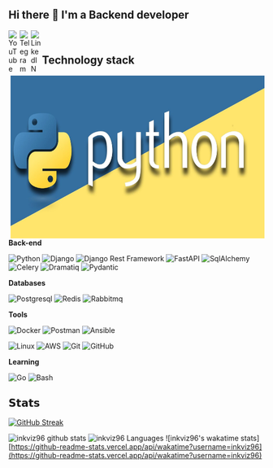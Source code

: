 ## Hi there 👋 I'm a Backend developer
<a href="https://www.youtube.com/channel/UCyA9LrQ43U9wRshQmKkAgHg">
  <img align="left" alt="YouTube" width="22px" src="https://raw.githubusercontent.com/peterthehan/peterthehan/master/assets/youtube.svg" />
</a>
<a href="https://t.me/Inkviz577">
  <img align="left" alt="Telegram" width="22px" src="https://camo.githubusercontent.com/5c1975da7d9ab735ceb71c57b6c7e48ff3e08ca4/68747470733a2f2f6564656e742e6769746875622e696f2f537570657254696e7949636f6e732f696d616765732f7376672f74656c656772616d2e737667">
</a>
<a href="https://www.linkedin.cn/in/%D1%81%D0%B5%D0%BC%D1%91%D0%BD-%D0%B1%D0%B5%D1%80%D0%B5%D0%B7%D0%BE%D0%B2%D1%81%D0%BA%D0%B8%D0%B9-874419218/">
  <img align="left" alt="LinkedIN" width="22px" src="https://raw.githubusercontent.com/peterthehan/peterthehan/master/assets/linkedin.svg" />
</a>

</br>

## Technology stack

<img align="right" alt="jpg" src="https://github.com/inkviz96/inkviz96/blob/main/python.jpg?raw=true" width="500" height="320" />

**Back-end**

![Python](https://img.shields.io/badge/-Python-black?style=flat-square&logo=Python)
![Django](https://img.shields.io/badge/-Django-0aad48?style=flat-square&logo=Django)
![Django Rest Framework](https://img.shields.io/badge/DRF-red?style=flat-square&logo=Django)
![FastAPI](https://img.shields.io/badge/-FastAPI-%2300C7B7?style=flat-square&logo=FastAPI)
![SqlAlchemy](https://img.shields.io/badge/-SqlAlchemy-FCA121?style=flat-square&logo=SqlAlchemy)
![Celery](https://img.shields.io/badge/-Celery-%2300C7B7?style=flat-square&logo=Celery)
![Dramatiq](https://img.shields.io/badge/-Dramatiq-%2300C7B7?style=flat-square&logo=Dramatiq)
![Pydantic](https://img.shields.io/badge/-Pydantic-%2300C7B7?style=flat-square&logo=Pydantic)

**Databases**

![Postgresql](https://img.shields.io/badge/-Postgresql-%232c3e50?style=flat-square&logo=Postgresql)
![Redis](https://img.shields.io/badge/-Redis-FCA121?style=flat-square&logo=Redis)
![Rabbitmq](https://img.shields.io/badge/-Rabbitmq-FCA121?style=flat-square&logo=Rabbitmq)

**Tools**

![Docker](https://img.shields.io/badge/-Docker-46a2f1?style=flat-square&logo=docker&logoColor=white)
![Postman](https://img.shields.io/badge/Postman-FCA121?style=flat-square&logo=postman)
![Ansible](https://img.shields.io/badge/Ansible-FCA121?style=flat-square&logo=Ansible)

![Linux](https://img.shields.io/badge/Linux-black?style=flat-square&logo=linux)
![AWS](https://img.shields.io/badge/-AWS-181717?style=flat-square&logo=AWS)
![Git](https://img.shields.io/badge/-Git-black?style=flat-square&logo=git)
![GitHub](https://img.shields.io/badge/-GitHub-181717?style=flat-square&logo=github)

**Learning**

![Go](https://img.shields.io/badge/-Go-grey?style=flat-square&logo=go)
![Bash](https://img.shields.io/badge/-Bash-181717?style=flat-square&logo=bash)

## 𝗦𝘁𝗮𝘁𝘀

[![GitHub Streak](https://github-readme-streak-stats.herokuapp.com/?user=inkviz96&theme=dark)](https://git.io/streak-stats)

![inkviz96 github stats](https://github-readme-stats.vercel.app/api?username=inkviz96&show_icons=true&theme=dracula&include_all_commits=true&count_private=true)
![inkviz96 Languages](https://github-readme-stats.vercel.app/api/top-langs/?username=inkviz96&layout=compact&count_private=true&langs_count=8&theme=tokyonight)
![inkviz96's wakatime stats][https://github-readme-stats.vercel.app/api/wakatime?username=inkviz96](https://github-readme-stats.vercel.app/api/wakatime?username=inkviz96)
<!--
**inkviz96/inkviz96** is a ✨ _special_ ✨ repository because its `README.md` (this file) appears on your GitHub profile.

Here are some ideas to get you started:

- 🔭 I’m currently working on ...
- 🌱 I’m currently learning ...
- 👯 I’m looking to collaborate on ...
- 🤔 I’m looking for help with ...
- 💬 Ask me about ...
- 📫 How to reach me: ...
- 😄 Pronouns: ...
- ⚡ Fun fact: ...
-->

